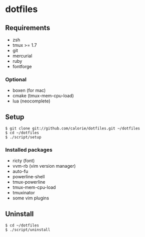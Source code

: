 dotfiles
========
## Requirements

- zsh
- tmux >= 1.7
- git
- mercurial
- ruby
- fontforge

### Optional

- boxen (for mac)
- cmake (tmux-mem-cpu-load)
- lua (neocomplete)

## Setup

```
$ git clone git://github.com/calorie/dotfiles.git ~/dotfiles
$ cd ~/dotfiles
$ ./script/setup
```

### Installed packages

- ricty (font)
- vvm-rb (vim version manager)
- auto-fu
- powerline-shell
- tmux-powerline
- tmux-mem-cpu-load
- tmuxinator
- some vim plugins

## Uninstall

```
$ cd ~/dotfiles
$ ./script/uninstall
```

